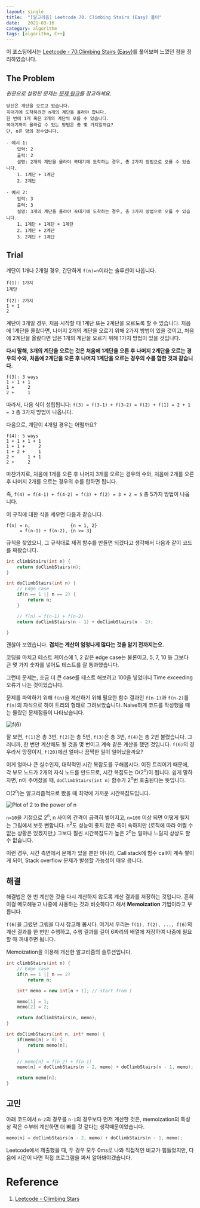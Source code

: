 ```yaml
---
layout: single
title:  "[알고리즘] Leetcode 70. Climbing Stairs (Easy) 풀이"
date:   2021-03-16
category: algorithm
tags: [algorithm, C++]
---
```


이 포스팅에서는 [Leetcode - 70.Climbing Stairs (Easy)](1)를 풀어보며 느꼈던 점을 정리하였습니다.

## The Problem

*원문으로 설명된 문제는 [문제 링크](1)를 참고하세요.*

```console
당신은 계단을 오르고 있습니다.
꼭대기에 도착하려면 n개의 계단을 올라야 합니다.
한 번에 1개 혹은 2개의 계단씩 오를 수 있습니다.
꼭대기까지 올라갈 수 있는 방법은 총 몇 가지일까요?
단, n은 양의 정수입니다.

- 예시 1:
    입력: 2
    출력: 2
    설명: 2개의 계단을 올라야 꼭대기에 도착하는 경우, 총 2가지 방법으로 오를 수 있습니다.
    1. 1계단 + 1계단
    2. 2계단

- 예시 2:
    입력: 3
    출력: 3
    설명: 3개의 계단을 올라야 꼭대기에 도착하는 경우, 총 3가지 방법으로 오를 수 있습니다.
    1. 1계단 + 1계단 + 1계단
    2. 1계단 + 2계단
    3. 2계단 + 1계단
```

## Trial

계단이 1개나 2개일 경우, 간단하게 `f(n)=n`이라는 솔루션이 나옵니다.

```console
f(1): 1가지
1계단
```

```console
f(2): 2가지
1 + 1
2
```

계단이 3개일 경우, 처음 시작할 때 1계단 또는 2계단을 오르도록 할 수 있습니다. 처음에 1계단을 올랐다면, 나머지 2개의 계단을 오르기 위해 2가지 방법이 있을 것이고, 처음에 2계단을 올랐다면 남은 1개의 계단을 오르기 위해 1가지 방법이 있을 것입니다.

**다시 말해, 3개의 계단을 오르는 것은 처음에 1계단을 오른 후 나머지 2계단을 오르는 경우의 수와, 처음에 2계단을 오른 후 나머지 1계단을 오르는 경우의 수를 합한 것과 같습니다.**

```console
f(3): 3 ways
1 + 1 + 1
1 +     2
2 +     1
```

따라서, 다음 식이 성립됩니다:
`f(3) = f(3-1) + f(3-2) = f(2) + f(1) = 2 + 1 = 3`
총 3가지 방법이 나옵니다.

다음으로, 계단이 4개일 경우는 어떨까요?

```console
f(4): 5 ways
1 + 1 + 1 + 1
1 + 1 +     2
1 + 2 +     1
2 +     1 + 1
2 +     2
```

마찬가지로, 처음에 1개를 오른 후 나머지 3개를 오르는 경우의 수와, 처음에 2개를 오른 후 나머지 2개를 오르는 경우의 수를 합하면 됩니다.

즉,
`f(4) = f(4-1) + f(4-2) = f(3) + f(2) = 3 + 2 = 5`
총 5가지 방법이 나옵니다.

이 규칙에 대한 식을 세우면 다음과 같습니다.

```console
f(n) = n,               {n = 1, 2}
     = f(n-1) + f(n-2), {n >= 3}
```

규칙을 찾았으니, 그 규칙대로 재귀 함수를 만들면 되겠다고 생각해서 다음과 같이 코드를 짜봤습니다.

```cpp
int climbStairs(int n) {
    return doClimbStairs(n);
}

int doClimbStairs(int n) {
    // Edge case
    if(n == 1 || n == 2) {
        return n;
    }

    // f(n) = f(n-1) + f(n-2)
    return doClimbStairs(n - 1) + doClimbStairs(n - 2);

}
```

괜찮아 보였습니다. **겹치는 계산이 엄청나게 많다는 것을 알기 전까지는요.**

코딩을 마치고 테스트 케이스에 1, 2 같은 edge case는 물론이고, 5, 7, 10 등 그보다 큰 몇 가지 숫자를 넣어도 테스트를 잘 통과했습니다.

그런데 문제는, 조금 더 큰 case를 테스트 해보려고 100을 넣었더니 Time exceeding 오류가 나는 것이었습니다.

문제를 파악하기 위해 `f(n)`을 계산하기 위해 필요한 함수 결과인 `f(n-1)`과 `f(n-2)`를 `f(n)`의 자식으로 하여 트리의 형태로 그려보았습니다. Naive하게 코드를 작성했을 때는 몰랐던 문제점들이 나타났습니다.

![f(6)](/assets/images/climb-stairs/f-6.png)

잘 보면, `f(1)`은 총 3번, `f(2)`는 총 5번, `f(3)`은 총 3번, `f(4)`는 총 2번 불렸습니다. 그러니까, 한 번만 계산해도 될 것을 몇 번이고 계속 같은 계산을 했던 것입니다. `f(6)`의 경우라서 망정이지, `f(20)`에선 얼마나 끔찍한 일이 일어났을까요?

이게 얼마나 큰 실수인지, 대략적인 시간 복잡도를 구해봅시다. 이진 트리이기 때문에, 각 부모 노드가 2개의 자식 노드를 만드므로, 시간 복잡도는 O(2<sup>n</sup>)이 됩니다. 쉽게 말하자면, n이 주어졌을 때, `doClimbStairs(int n)` 함수가 2<sup>n</sup>번 호출된다는 뜻입니다.

O(2<sup>n</sup>)는 알고리즘적으로 봤을 때 최악에 가까운 시간복잡도입니다.

![Plot of 2 to the power of n](/assets/images/climb-stairs/algo-complexity.png)

`n=10`을 기점으로 2<sup>n</sup>, n 사이의 간격이 급격히 벌어지고, `n=100` 이상 되면 어떻게 될지는 그림에서 보듯 뻔합니다. n<sup>2</sup>도 성능이 좋지 않은 축이 속하지만 (로직에 따라 어쩔 수 없는 상황은 있겠지만,) 그보다 훨씬 시간복잡도가 높은 2<sup>n</sup>는 얼마나 느릴지 상상도 할 수 없습니다.

이런 경우, 시간 측면에서 문제가 있을 뿐만 아니라, Call stack에 함수 call이 계속 쌓이게 되어, Stack overflow 문제가 발생할 가능성이 매우 큽니다.

## 해결

해결법은 한 번 계산한 것을 다시 계산하지 않도록 계산 결과를 저장하는 것입니다. 흔히 이걸 메모해놓고 나중에 사용하는 것과 비슷하다고 해서 **Memoization** 기법이라고 부릅니다.

`f(6)`을 그렸던 그림을 다시 참고해 봅시다. 여기서 우리는 `f(1), f(2), ..., f(6)`의 계산 결과를 한 번만 수행하고, 수행 결과를 길이 6짜리의 배열에 저장하여 나중에 필요할 때 꺼내주면 됩니다.

Memoization을 이용해 개선한 알고리즘의 솔루션입니다.

```cpp
int climbStairs(int n) {
    // Edge case
    if(n == 1 || n == 2)
        return n;

    int* memo = new int[n + 1]; // start from 1

    memo[1] = 1;
    memo[2] = 2;

    return doClimbStairs(n, memo);     
}

int doClimbStairs(int n, int* memo) {
    if(memo[n] > 0) {
        return memo[n];
    }

    // memo[n] = f(n-2) + f(n-1)
    memo[n] = doClimbStairs(n - 2, memo) + doClimbStairs(n - 1, memo);

    return memo[n];
}
```

## 고민

아래 코드에서 `n-2`의 경우를 `n-1`의 경우보다 먼저 계산한 것은, memoization의 특성 상 작은 수부터 계산하면 더 빠를 것 같다는 생각때문이었습니다.

```cpp
memo[n] = doClimbStairs(n - 2, memo) + doClimbStairs(n - 1, memo);
```

Leetcode에서 제출했을 때, 두 경우 모두 0ms로 나와 직접적인 비교가 힘들었지만, 다음에 시간이 나면 직접 프로그램을 짜서 알아봐야겠습니다.

# Reference
1. [Leetcode - Climbing Stars](1)

[1]: https://leetcode.com/problems/climbing-stairs
